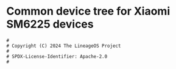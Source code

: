 # Common device tree for Xiaomi SM6225 devices

```
#
# Copyright (C) 2024 The LineageOS Project
#
# SPDX-License-Identifier: Apache-2.0
#
```
